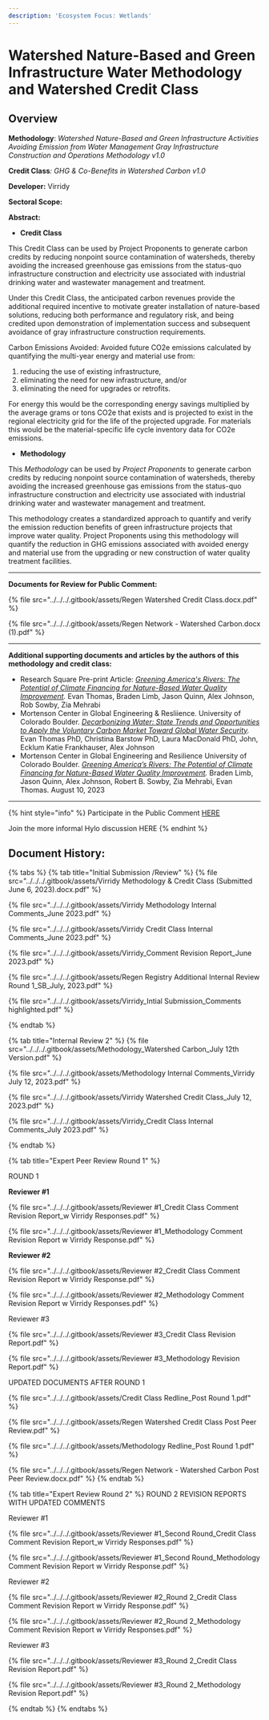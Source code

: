 ```yaml
---
description: 'Ecosystem Focus: Wetlands'
---
```


# Watershed Nature-Based and Green Infrastructure Water Methodology and Watershed Credit Class

## Overview

**Methodology**: _Watershed Nature-Based and Green Infrastructure Activities Avoiding Emission from Water Management Gray Infrastructure Construction and Operations Methodology v1.0_

**Credit Class**_: GHG & Co-Benefits in Watershed Carbon v1.0_&#x20;

**Developer:** Virridy

**Sectoral Scope:**&#x20;

**Abstract:**

* **Credit Class**

This Credit Class can be used by Project Proponents to generate carbon credits by reducing nonpoint source contamination of watersheds, thereby avoiding the increased greenhouse gas emissions from the status-quo infrastructure construction and electricity use  associated with industrial drinking water and wastewater management and treatment.

Under this Credit Class, the anticipated carbon revenues provide the additional required incentive to motivate greater installation of nature-based solutions, reducing both performance and regulatory risk, and being credited upon demonstration of implementation success and subsequent avoidance of gray infrastructure construction requirements.

Carbon Emissions Avoided: Avoided future CO2e emissions calculated by quantifying the multi-year energy and material use from:

1. reducing the use of existing infrastructure,
2. eliminating the need for new infrastructure, and/or
3. eliminating the need for upgrades or retrofits.

For energy this would be the corresponding energy savings multiplied by the average grams or tons CO2e that exists and is projected to exist in the regional electricity grid for the life of the projected upgrade. For materials this would be the material-specific life cycle inventory data for CO2e emissions.

* **Methodology**

This _Methodology_ can be used by _Project Proponents_ to generate carbon credits by reducing nonpoint source contamination of watersheds, thereby avoiding the increased greenhouse gas emissions from the status-quo infrastructure construction and electricity use associated with industrial drinking water and wastewater management and treatment.

This methodology creates a standardized approach to quantify and verify the emission reduction benefits of green infrastructure projects that improve water quality. Project Proponents using this methodology will quantify the reduction in GHG emissions associated with avoided energy and material use from the upgrading or new construction of water quality treatment facilities.

***

**Documents for Review for Public Comment:**

{% file src="../../../.gitbook/assets/Regen Watershed Credit Class.docx.pdf" %}

{% file src="../../../.gitbook/assets/Regen Network - Watershed Carbon.docx (1).pdf" %}

***

**Additional supporting documents and articles by the authors of this methodology and credit class:**

* Research Square Pre-print Article: [_Greening America's Rivers: The Potential of Climate Financing for Nature-Based Water Quality Improvement_](https://www.researchsquare.com/article/rs-3253325/v1)_._ Evan Thomas, Braden Limb, Jason Quinn, Alex Johnson, Rob Sowby, Zia Mehrabi
* Mortenson Center in Global Engineering & Resliience. University of Colorado Boulder. [_Decarbonizing Water: State Trends and Opportunities to Apply the Voluntary Carbon Market Toward Global Water Security_](https://www.canva.com/design/DAF1aTXaF8o/ZZGkihgZsJ420ZrI8Ohp7Q/view?utm\_content=DAF1aTXaF8o\&utm\_campaign=designshare\&utm\_medium=link\&utm\_source=editor#19)_._ Evan Thomas PhD, Christina Barstow PhD, Laura MacDonald PhD, John, Ecklum Katie Frankhauser, Alex Johnson
* Mortenson Center in Global Engineering and Resilience University of Colorado Boulder. [_Greening America’s Rivers: The Potential of Climate Financing for Nature-Based Water Quality Improvement_](https://files.gitbook.com/v0/b/gitbook-x-prod.appspot.com/o/spaces%2FH1QmzemVpWDCJv0QlPOj%2Fuploads%2FYwFMkoxyXsqkKQptZFqK%2FUS\_Potential\_for\_Climate\_Financed\_Water\_Quality-compressed.pdf?alt=media\&token=62120b47-5b62-4956-9cbf-7739c5f50420)_._ Braden Limb, Jason Quinn, Alex Johnson, Robert B. Sowby, Zia Mehrabi, Evan Thomas. August 10, 2023

***

{% hint style="info" %}
Participate in the Public Comment [HERE](https://airtable.com/appzrw40tJdLBM2RS/shrHn8lLVSSftTQP6)

Join the more informal Hylo discussion HERE
{% endhint %}

## Document History:

{% tabs %}
{% tab title="Initial Submission /Review" %}
{% file src="../../../.gitbook/assets/Virridy Methodology  & Credit Class (Submitted June 6, 2023).docx.pdf" %}

{% file src="../../../.gitbook/assets/Virridy Methodology Internal Comments_June 2023.pdf" %}

{% file src="../../../.gitbook/assets/Virridy Credit Class Internal Comments_June 2023.pdf" %}

{% file src="../../../.gitbook/assets/Virridy_Comment Revision Report_June 2023.pdf" %}

{% file src="../../../.gitbook/assets/Regen Registry Additional Internal Review Round 1_SB_July, 2023.pdf" %}

{% file src="../../../.gitbook/assets/Virridy_Intial Submission_Comments highlighted.pdf" %}


{% endtab %}

{% tab title="Internal Review 2" %}
{% file src="../../../.gitbook/assets/Methodology_Watershed Carbon_July 12th Version.pdf" %}

{% file src="../../../.gitbook/assets/Methodology Internal Comments_Virridy July 12, 2023.pdf" %}

{% file src="../../../.gitbook/assets/Virridy Watershed Credit Class_July 12, 2023.pdf" %}

{% file src="../../../.gitbook/assets/Virridy_Credit Class Internal Comments_July 2023.pdf" %}


{% endtab %}

{% tab title="Expert Peer Review Round 1" %}


ROUND 1

**Reviewer #1**

{% file src="../../../.gitbook/assets/Reviewer #1_Credit Class Comment Revision Report_w Virridy Responses.pdf" %}

{% file src="../../../.gitbook/assets/Reviewer #1_Methodology Comment Revision Report w Virridy Response.pdf" %}

**Reviewer #2**

{% file src="../../../.gitbook/assets/Reviewer #2_Credit Class Comment Revision Report w Virridy Response.pdf" %}

{% file src="../../../.gitbook/assets/Reviewer #2_Methodology Comment Revision Report w Virridy Responses.pdf" %}

Reviewer #3

{% file src="../../../.gitbook/assets/Reviewer #3_Credit Class Revision Report.pdf" %}

{% file src="../../../.gitbook/assets/Reviewer #3_Methodology Revision Report.pdf" %}

UPDATED DOCUMENTS AFTER ROUND 1

{% file src="../../../.gitbook/assets/Credit Class Redline_Post Round 1.pdf" %}

{% file src="../../../.gitbook/assets/Regen Watershed Credit Class Post Peer Review.pdf" %}

{% file src="../../../.gitbook/assets/Methodology Redline_Post Round 1.pdf" %}

{% file src="../../../.gitbook/assets/Regen Network - Watershed Carbon Post Peer Review.docx.pdf" %}
{% endtab %}

{% tab title="Expert Review Round 2" %}
ROUND 2 REVISION REPORTS WITH UPDATED COMMENTS

Reviewer #1

{% file src="../../../.gitbook/assets/Reviewer #1_Second Round_Credit Class Comment Revision Report_w Virridy Responses.pdf" %}

{% file src="../../../.gitbook/assets/Reviewer #1_Second Round_Methodology Comment Revision Report w Virridy Response.pdf" %}

Reviewer #2

{% file src="../../../.gitbook/assets/Reviewer #2_Round 2_Credit Class Comment Revision Report w Virridy Response.pdf" %}

{% file src="../../../.gitbook/assets/Reviewer #2_Round 2_Methodology Comment Revision Report w Virridy Responses.pdf" %}

Reviewer #3

{% file src="../../../.gitbook/assets/Reviewer #3_Round 2_Credit Class Revision Report.pdf" %}

{% file src="../../../.gitbook/assets/Reviewer #3_Round 2_Methodology Revision Report.pdf" %}


{% endtab %}
{% endtabs %}

